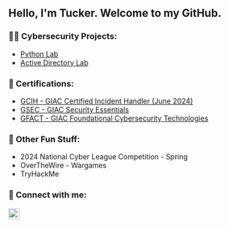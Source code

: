 ## Hello, I'm Tucker. Welcome to my GitHub.

### 👨‍💻 Cybersecurity Projects:

- [Python Lab](https://github.com/tuckws/Lab_Python)
- [Active Directory Lab](https://github.com/tuckws/Lab_Active_Directory)

### :page_with_curl: Certifications:

- [GCIH - GIAC Certified Incident Handler (June 2024)](https://www.giac.org/certifications/certified-incident-handler-gcih/)
- [GSEC - GIAC Security Essentials](https://www.giac.org/certifications/security-essentials-gsec/)
- [GFACT - GIAC Foundational Cybersecurity Technologies](https://www.giac.org/certifications/foundational-cybersecurity-technologies-gfact/)

### :telescope: Other Fun Stuff:

- 2024 National Cyber League Competition - Spring
- OverTheWire - Wargames
- TryHackMe

### :wave: Connect with me:

[<img align="left" alt="tuckws | LinkedIn" width="22px" src="https://cdn.jsdelivr.net/npm/simple-icons@v3/icons/linkedin.svg" />][linkedin]

[linkedin]: https://linkedin.com/in/tuckws
